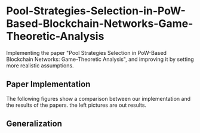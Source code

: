 # Pool-Strategies-Selection-in-PoW-Based-Blockchain-Networks-Game-Theoretic-Analysis
 Implementing the paper "Pool Strategies Selection in PoW-Based Blockchain Networks: Game-Theoretic Analysis", and improving it by setting more realistic assumptions. 
 ## Paper Implementation
 The following figures show a comparison between our implementation and the results of the papers. the left pictures are out results.
 ## Generalization
 
